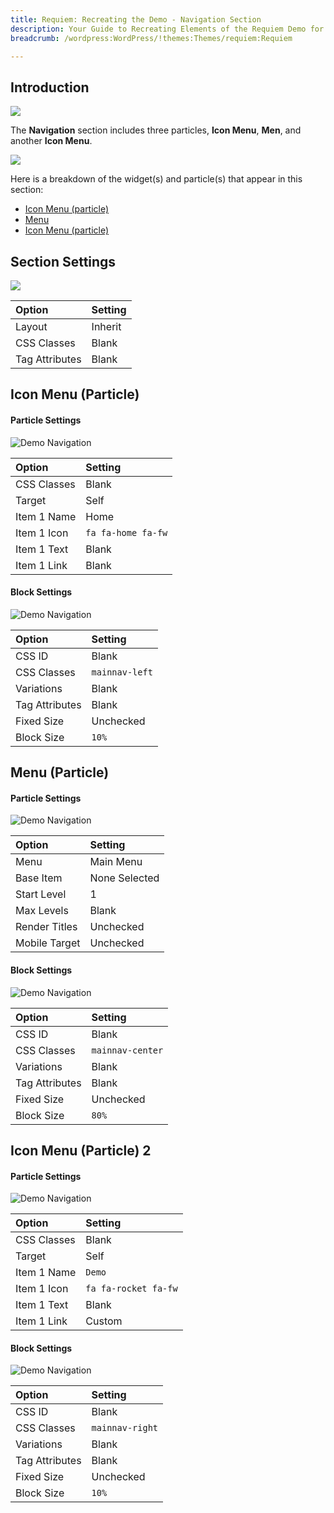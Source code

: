 ```yaml
---
title: Requiem: Recreating the Demo - Navigation Section
description: Your Guide to Recreating Elements of the Requiem Demo for WordPress
breadcrumb: /wordpress:WordPress/!themes:Themes/requiem:Requiem

---
```


## Introduction

![](assets/demo_2.jpeg)

The **Navigation** section includes three particles, **Icon Menu**, **Men**, and another **Icon Menu**. 

![](assets/home_navigation.jpeg)

Here is a breakdown of the widget(s) and particle(s) that appear in this section:

* [Icon Menu (particle)](#gantry-5-particle-(icon-menu))
* [Menu](#menu-(particle))
* [Icon Menu (particle)](#gantry-5-particle-(icon-menu)-2)


## Section Settings

![](assets/demo_navigation_settings.jpeg)

| Option         | Setting |
| :-----         | :-----  |
| Layout         | Inherit |
| CSS Classes    | Blank   |
| Tag Attributes | Blank   |

## Icon Menu (Particle)

#### Particle Settings

![Demo Navigation](assets/demo_navigation_1.jpeg)

| Option      | Setting            |
| :-----      | :-----             |
| CSS Classes | Blank              |
| Target      | Self               |
| Item 1 Name | Home               |
| Item 1 Icon | `fa fa-home fa-fw` |
| Item 1 Text | Blank              |
| Item 1 Link | Blank              |

#### Block Settings

![Demo Navigation](assets/demo_navigation_2.jpeg)

| Option         | Setting        |
| :-----         | :-----         |
| CSS ID         | Blank          |
| CSS Classes    | `mainnav-left` |
| Variations     | Blank          |
| Tag Attributes | Blank          |
| Fixed Size     | Unchecked      |
| Block Size     | `10%`          |

## Menu (Particle)

#### Particle Settings

![Demo Navigation](assets/demo_navigation_3.jpeg)

| Option        | Setting       |
| :-----        | :-----        |
| Menu          | Main Menu     |
| Base Item     | None Selected |
| Start Level   | 1             |
| Max Levels    | Blank         |
| Render Titles | Unchecked     |
| Mobile Target | Unchecked     |

#### Block Settings

![Demo Navigation](assets/demo_navigation_4.jpeg)

| Option         | Setting          |
| :-----         | :-----           |
| CSS ID         | Blank            |
| CSS Classes    | `mainnav-center` |
| Variations     | Blank            |
| Tag Attributes | Blank            |
| Fixed Size     | Unchecked        |
| Block Size     | `80%`            |

## Icon Menu (Particle) 2

#### Particle Settings

![Demo Navigation](assets/demo_navigation_5.jpeg)

| Option      | Setting              |
| :-----      | :-----               |
| CSS Classes | Blank                |
| Target      | Self                 |
| Item 1 Name | `Demo`               |
| Item 1 Icon | `fa fa-rocket fa-fw` |
| Item 1 Text | Blank                |
| Item 1 Link | Custom               |

#### Block Settings

![Demo Navigation](assets/demo_navigation_6.jpeg)

| Option         | Setting         |
| :-----         | :-----          |
| CSS ID         | Blank           |
| CSS Classes    | `mainnav-right` |
| Variations     | Blank           |
| Tag Attributes | Blank           |
| Fixed Size     | Unchecked       |
| Block Size     | `10%`           |